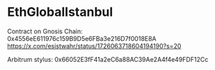 # EthGlobalIstanbul
 
Contract on Gnosis Chain: 0x4556eE611976c159B9D5e6FBa3e216D7f0018E8A
https://x.com/esistwahr/status/1726063718604194190?s=20

Arbitrum stylus: 0x66052E3fF41a2eC6a88AC39Ae2A4f4e49FDF12Cc
